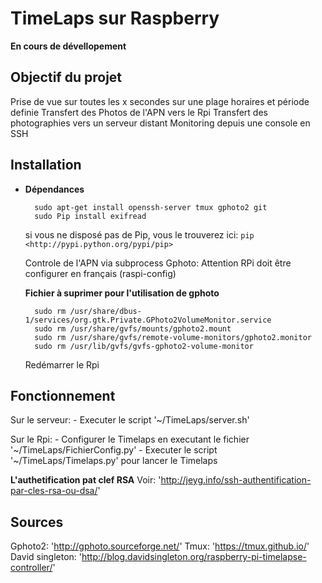 TimeLaps sur Raspberry
======================

**En cours de dévellopement**

Objectif du projet
------------------

Prise de vue sur toutes les x secondes sur une plage horaires et période definie
Transfert des Photos de l'APN vers le Rpi
Transfert des photographies vers un serveur distant
Monitoring depuis une console en SSH

Installation
------------
* **Dépendances**

		sudo apt-get install openssh-server tmux gphoto2 git
		sudo Pip install exifread

	si vous ne disposé pas de Pip, vous le trouverez ici: `pip <http://pypi.python.org/pypi/pip>`
	
	Controle de l'APN via subprocess Gphoto: Attention RPi doit être configurer en français (raspi-config)
	
	**Fichier à suprimer pour l'utilisation de gphoto**

		sudo rm /usr/share/dbus-1/services/org.gtk.Private.GPhoto2VolumeMonitor.service
		sudo rm /usr/share/gvfs/mounts/gphoto2.mount
		sudo rm /usr/share/gvfs/remote-volume-monitors/gphoto2.monitor
		sudo rm /usr/lib/gvfs/gvfs-gphoto2-volume-monitor
		
	Redémarrer le Rpi
	
Fonctionnement
--------------

Sur le serveur:
	- Executer le script '~/TimeLaps/server.sh'

Sur le Rpi:
	- Configurer le Timelaps en executant le fichier '~/TimeLaps/FichierConfig.py'
	- Executer le script '~/TimeLaps/Timelaps.py' pour lancer le Timelaps

**L'authetification pat clef RSA**
Voir: '<http://jeyg.info/ssh-authentification-par-cles-rsa-ou-dsa/>'

Sources
-------

Gphoto2: '<http://gphoto.sourceforge.net/>'
Tmux: '<https://tmux.github.io/>'
David singleton: '<http://blog.davidsingleton.org/raspberry-pi-timelapse-controller/>'
